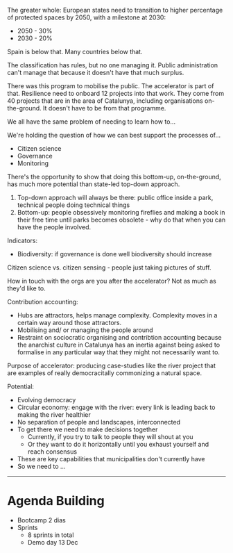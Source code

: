 The greater whole: European states need to transition to higher percentage of protected spaces by 2050, with a milestone at 2030:

- 2050 - 30%
- 2030 - 20%

Spain is below that. Many countries below that.

The classification has rules, but no one managing it. Public administration can't manage that because it doesn't have that much surplus. 

There was this program to mobilise the public. The accelerator is part of that. Resilience need to onboard 12 projects into that work. They come from 40 projects that are in the area of Catalunya, including organisations on-the-ground. It doesn't have to be from that programme. 

We all have the same problem of needing to learn how to...

We're holding the question of how we can best support the processes of...

- Citizen science
- Governance
- Monitoring

There's the opportunity to show that doing this bottom-up, on-the-ground, has much more potential than state-led top-down approach. 

1. Top-down approach will always be there: public office inside a park, technical people doing technical things
2. Bottom-up: people obsessively monitoring fireflies and making a book in their free time until parks becomes obsolete - why do that when you can have the people involved. 

Indicators:

- Biodiversity: if governance is done well biodiversity should increase

Citizen science vs. citizen sensing - people just taking pictures of stuff. 

How in touch with the orgs are you after the accelerator? Not as much as they'd like to.

Contribution accounting:

- Hubs are attractors, helps manage complexity. Complexity moves in a certain way around those attractors. 
- Mobilising and/ or managing the people around 
- Restraint on sociocratic organising and contribtion accounting because the anarchist culture in Catalunya has an inertia against being asked to formalise in any particular way that they might not necessarily want to.

Purpose of accelerator: producing case-studies like the river project that are examples of really democracitally commonizing a natural space. 

Potential:

- Evolving democracy
- Circular economy: engage with the river: every link is leading back to making the river healthier
- No separation of people and landscapes, interconnected
- To get there we need to make decisions together
	- Currently, if you try to talk to people they will shout at you
	- Or they want to do it horizontally until you exhaust yourself and reach consensus
- These are key capabilities that municipalities don't currently have
- So we need to ...

---

# Agenda Building
- Bootcamp 2 dias
- Sprints
	- 8 sprints in total
	- Demo day 13 Dec
